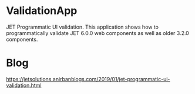 # ValidationApp
JET Programmatic UI validation. This application shows how to programmatically validate JET 6.0.0 web components
as well as older 3.2.0 components.

# Blog
https://jetsolutions.anirbanblogs.com/2019/01/jet-programmatic-ui-validation.html
